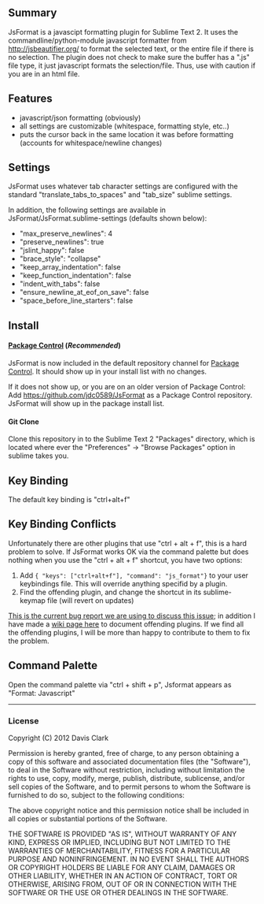 ## Summary
JsFormat is a javascipt formatting plugin for Sublime Text 2.
It uses the commandline/python-module javascript formatter from http://jsbeautifier.org/ to format the selected text, 
or the entire file if there is no selection. The plugin does not check to make sure the buffer has a ".js" file type, 
it just javascript formats the selection/file. Thus, use with caution if you are in an html file.


## Features
* javascript/json formatting (obviously)
* all settings are customizable (whitespace, formatting style, etc..)
* puts the cursor back in the same location it was before formatting (accounts for whitespace/newline changes)

## Settings
JsFormat uses whatever tab character settings are configured with the standard "translate_tabs_to_spaces" and "tab_size" sublime settings.

In addition, the following settings are available in JsFormat/JsFormat.sublime-settings (defaults shown below):

* "max_preserve_newlines": 4
* "preserve_newlines": true
* "jslint_happy": false
* "brace_style": "collapse"
* "keep_array_indentation": false
* "keep_function_indentation": false
* "indent_with_tabs": false
* "ensure_newline_at_eof_on_save": false
* "space_before_line_starters": false

## Install
#### [Package Control](https://github.com/wbond/sublime_package_control) (*Recommended*)
JsFormat is now included in the default repository channel for [Package Control](https://github.com/wbond/sublime_package_control). It should show up in your install list
with no changes.

If it does not show up, or you are on an older version of Package Control:
Add https://github.com/jdc0589/JsFormat as a Package Control repository. JsFormat will show up in the
package install list.

#### Git Clone
Clone this repository in to the Sublime Text 2 "Packages" directory, which is located where ever the 
"Preferences" -> "Browse Packages" option in sublime takes you.




## Key Binding

The default key binding is "ctrl+alt+f"

## Key Binding Conflicts

Unfortunately there are other plugins that use "ctrl + alt + f", this is a hard problem to solve. If JsFormat works
OK via the command palette but does nothing when you use the "ctrl + alt + f" shortcut, you have two options:

1. Add ```{ "keys": ["ctrl+alt+f"], "command": "js_format"}``` to your user keybindings file. This will override anything specifid by a plugin.
2. Find the offending plugin, and change the shortcut in its sublime-keymap file (will revert on updates)

[This is the current bug report we are using to discuss this issue](https://github.com/jdc0589/JsFormat/issues/7); in addition I have made a [wiki page here](https://github.com/jdc0589/JsFormat/wiki/Plugins-With-Conflicting-Keybindings) to document offending plugins. If we find all the offending plugins, I will be more than happy to contribute to them to fix the problem.

## Command Palette

Open the command palette via "ctrl + shift + p", Jsformat appears as "Format: Javascript"

---

### License
Copyright (C) 2012 Davis Clark

Permission is hereby granted, free of charge, to any person obtaining a copy of
this software and associated documentation files (the "Software"), to deal in
the Software without restriction, including without limitation the rights to
use, copy, modify, merge, publish, distribute, sublicense, and/or sell copies
of the Software, and to permit persons to whom the Software is furnished to do
so, subject to the following conditions:

The above copyright notice and this permission notice shall be included in all
copies or substantial portions of the Software.

THE SOFTWARE IS PROVIDED "AS IS", WITHOUT WARRANTY OF ANY KIND, EXPRESS OR
IMPLIED, INCLUDING BUT NOT LIMITED TO THE WARRANTIES OF MERCHANTABILITY,
FITNESS FOR A PARTICULAR PURPOSE AND NONINFRINGEMENT. IN NO EVENT SHALL THE
AUTHORS OR COPYRIGHT HOLDERS BE LIABLE FOR ANY CLAIM, DAMAGES OR OTHER
LIABILITY, WHETHER IN AN ACTION OF CONTRACT, TORT OR OTHERWISE, ARISING FROM,
OUT OF OR IN CONNECTION WITH THE SOFTWARE OR THE USE OR OTHER DEALINGS IN THE
SOFTWARE.
